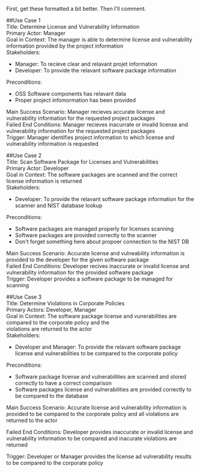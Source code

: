 First, get these formatted a bit better. Then I'll comment. 


##Use Case 1 <br />
Title: Determine License and Vulnerability Information <br />
Primary Actor: Manager <br />
Goal in Context: The manager is able to determine license and vulnerability information provided by the project information <br />
Stakeholders: <br />
  * Manager: To recieve clear and relavant projet information <br />
  * Developer: To provide the relavant software package information <br />
  
Preconditions: <br />
  * OSS Software components has relavant data <br />
  * Proper project infomormation has been provided <br />
  
Main Success Scenario: Manager recieves accurate license and vulnerability information for the requested project packages <br />
Failed End Conditions: Manager recieves inacurrate or invalid license and vulnerability information for the requested project packages <br />
Trigger: Manager identifies project information to which license and vulnerability information is requested <br />


##Use Case 2 <br />
Title: Scan Software Package for Licenses and Vulnerabilities <br />
Primary Actor: Developer <br />
Goal in Context: The software packages are scanned and the correct license information is returned <br />
Stakeholders: <br />
  * Developer: To provide the relavant software package information for the scanner and NIST database lookup <br />
  
Preconditions: <br />
  * Software packages are managed properly for licenses scanning <br />
  * Software packages are provided correctly to the scanner <br />
  * Don't forget something here about propoer connection to the NIST DB<br />
  
Main Success Scenario: Accurate license and vulneability information is provided to the developer for the given software package <br />
Failed End Conditions: Developer recives inaccurate or invalid license and vulnerability information for the provided software package <br />
Trigger: Developer provides a software package to be managed for scanning <br />


##Use Case 3 <br />
Title: Determine Violations in Corporate Policies <br />
Primary Actors: Developer, Manager <br />
Goal in Context: The software package license and vunerabilities are compared to the corporate policy and the <br />
violations are returned to the actor <br />
Stakeholders: <br />
  * Developer and Manager: To provide the relavant software package license and vulnerabilities to be compared to the corporate policy <br />
  
Preconditions: <br />
  * Software package license and vulnerabilities are scanned and stored correctly to have a correct comparison <br />
  * Software packages license and vulnerabilities are provided correctly to be compared to the database <br />
  
Main Success Scenario: Accurate license and vulnerability information is provided to be compared to the corporate policy and all violations are returned to the actor <br />

Failed End Conditions: Developer provides inaccurate or invalid license and vulnerability information to be compared and inacurate violations are returned <br />

Trigger: Developer or Manager provides the license ad vulnerability results to be compared to the corporate policy <br />

